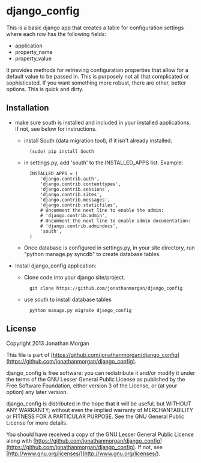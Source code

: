 # django_config

This is a basic django app that creates a table for configuration settings where each row has the following fields:

- application
- property_name
- property_value

It provides methods for retrieving configuration properties that allow for a default value to be passed in.  This is purposely not all that complicated or sophisticated.  If you want something more robust, there are other, better options.  This is quick and dirty.

## Installation

- make sure south is installed and included in your installed applications.  If not, see below for instructions.

    - install South (data migration tool), if it isn't already installed.
    
            (sudo) pip install South
    
    - in settings.py, add 'south' to the INSTALLED\_APPS list.  Example:
        
            INSTALLED_APPS = (
                'django.contrib.auth',
                'django.contrib.contenttypes',
                'django.contrib.sessions',
                'django.contrib.sites',
                'django.contrib.messages',
                'django.contrib.staticfiles',
                # Uncomment the next line to enable the admin:
                # 'django.contrib.admin',
                # Uncomment the next line to enable admin documentation:
                # 'django.contrib.admindocs',
                'south',
            )
    
    - Once database is configured in settings.py, in your site directory, run "python manage.py syncdb" to create database tables.

- Install django\_config application:

    - Clone code into your django site/project.

            git clone https://github.com/jonathanmorgan/django_config
            
    - use south to install database tables
    
            python manage.py migrate django_config

## License

Copyright 2013 Jonathan Morgan

This file is part of [https://github.com/jonathanmorgan/django_config](https://github.com/jonathanmorgan/django_config).

django_config is free software: you can redistribute it and/or modify
it under the terms of the GNU Lesser General Public License as published by
the Free Software Foundation, either version 3 of the License, or
(at your option) any later version.

django_config is distributed in the hope that it will be useful,
but WITHOUT ANY WARRANTY; without even the implied warranty of
MERCHANTABILITY or FITNESS FOR A PARTICULAR PURPOSE.  See the
GNU General Public License for more details.

You should have received a copy of the GNU Lesser General Public License
along with [https://github.com/jonathanmorgan/django_config](https://github.com/jonathanmorgan/django_config).  If not, see
[http://www.gnu.org/licenses/](http://www.gnu.org/licenses/).